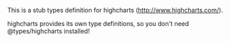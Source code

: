 This is a stub types definition for highcharts (http://www.highcharts.com/).

highcharts provides its own type definitions, so you don't need @types/highcharts installed!